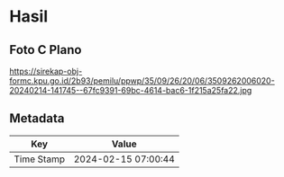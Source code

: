 # Hasil

## Foto C Plano

https://sirekap-obj-formc.kpu.go.id/2b93/pemilu/ppwp/35/09/26/20/06/3509262006020-20240214-141745--67fc9391-69bc-4614-bac6-1f215a25fa22.jpg


## Metadata

| Key        | Value               |
| ---------- | ------------------- |
| Time Stamp | 2024-02-15 07:00:44 |



